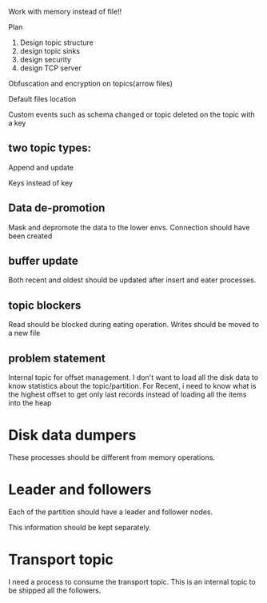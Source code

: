 Work with memory instead of file!!

Plan
1. Design topic structure
2. design topic sinks
3. design security
4. design TCP server


Obfuscation and encryption on topics(arrow files)

Default files location

Custom events such as schema changed or topic deleted on the topic with a key

## two topic types:

Append and update

Keys instead of key


## Data de-promotion

Mask and depromote the data to the lower envs. Connection should have been created

## buffer update

Both recent and oldest should be updated after insert and eater processes.

## topic blockers

Read should be blocked during eating operation. Writes should be moved to a new file


## problem statement

Internal topic for offset management. I don't want to load all the disk data to know statistics about the topic/partition. For Recent, i need to know what is the highest offset to get only last records instead of loading all the items into the heap

# Disk data dumpers
These processes should be different from memory operations.

# Leader and followers
Each of the partition should have a leader and follower nodes.

This information should be kept separately.


# Transport topic
I need a process to consume the transport topic. This is an internal topic to be shipped all the followers.

